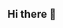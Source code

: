 ## Hi there 👋

<!--
**FernandoSamik/FernandoSamik** is a ✨ _special_ ✨ repository because its `README.md` (this file) appears on your GitHub profile.

Here are some ideas to get you started:

- 🔭 I’m currently working on my profile
- 🌱 I’m currently learning how to program in Alura using Java Script and scratch
- 👯 I’m looking to collaborate on my personal projects
- 🤔 I’m looking for help with finding a job in the medicinal field
- 💬 Ask me about games
- 📫 How to reach me: suzyenesamikcoutinho@gmail.com
- ⚡ Fun fact: i have a platinum trophy on cuphead and hollow knight (PS4)
-->
